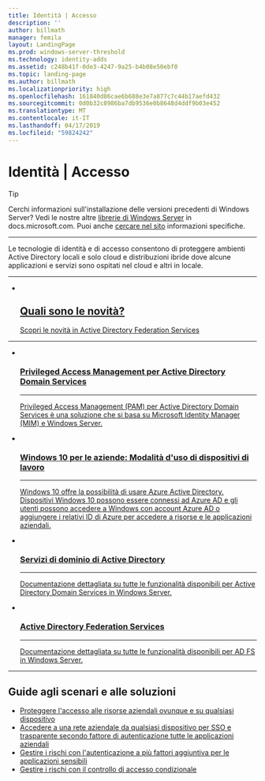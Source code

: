 ```yaml
---
title: Identità | Accesso
description: ''
author: billmath
manager: femila
layout: LandingPage
ms.prod: windows-server-threshold
ms.technology: identity-adds
ms.assetid: c248b41f-0de3-4247-9a25-b4b08e50ebf0
ms.topic: landing-page
ms.author: billmath
ms.localizationpriority: high
ms.openlocfilehash: 161840d86cae6b688e3e7a877c7c44b17aefd432
ms.sourcegitcommit: 0d0b32c8986ba7db9536e0b8648d4ddf9b03e452
ms.translationtype: MT
ms.contentlocale: it-IT
ms.lasthandoff: 04/17/2019
ms.locfileid: "59824242"
---
```

# <a name="identity--access"></a>Identità | Accesso

>[!TIP]
> Cerchi informazioni sull'installazione delle versioni precedenti di Windows Server? Vedi le nostre altre [librerie di Windows Server](/previous-versions/windows/) in docs.microsoft.com. Puoi anche [cercare nel sito](https://docs.microsoft.com/search/index?search=Windows+Server&dataSource=previousVersions) informazioni specifiche.

<hr />

Le tecnologie di identità e di accesso consentono di proteggere ambienti Active Directory locali e solo cloud e distribuzioni ibride dove alcune applicazioni e servizi sono ospitati nel cloud e altri in locale.

<hr />
<ul class="cardsF panelContent">
<li>
 <a href="ad-fs/overview/whats-new-active-directory-federation-services-windows-server.md">
                            <div class="cardSize">
                                <div class="cardPadding">
                                    <div class="card">
                                        <div class="cardImageOuter">
                                            <div class="cardImage">
                                                <img src="../media/i-whats-new.svg" alt="" />
                                            </div>
                                        </div>
                                        <div class="cardText">
                                            <h2>Quali sono le novità?</h2>
                                            <p>Scopri le novità in Active Directory Federation Services</p>
                                        </div>
                                    </div>
                                </div>
                            </div>
                          </a>
                        </li>
</ul>
<hr />
<ul class="cardsI panelContent">
<li>
        <a href="https://technet.microsoft.com/library/dn903243.aspx">
          <div class="cardSize">
            <div class="cardPadding">
                <div class="card">
                    <div class="cardImageOuter">
                        <div class="cardImage">
                            <img src="../media/i-access.svg" alt="" />
                        </div>
                    </div>
                    <div class="cardText">
                        <h3>Privileged Access Management per Active Directory Domain Services</h3><hr />
                        <p>Privileged Access Management (PAM) per Active Directory Domain Services è una soluzione che si basa su Microsoft Identity Manager (MIM) e Windows Server.</p>
                    </div>
                </div>
            </div>
        </div>
       </a>
    </li>
<li>
        <a href="https://azure.microsoft.com/documentation/articles/active-directory-azureadjoin-windows10-devices-overview/?rnd=1">
          <div class="cardSize">
            <div class="cardPadding">
                <div class="card">
                    <div class="cardImageOuter">
                        <div class="cardImage">
                            <img src="../media/i-access.svg" alt="" />
                        </div>
                    </div>
                    <div class="cardText">
                        <h3>Windows 10 per le aziende: Modalità d'uso di dispositivi di lavoro</h3><hr />
                        <p>Windows 10 offre la possibilità di usare Azure Active Directory. Dispositivi Windows 10 possono essere connessi ad Azure AD e gli utenti possono accedere a Windows con account Azure AD o aggiungere i relativi ID di Azure per accedere a risorse e le applicazioni aziendali.</p>
                    </div>
                </div>
            </div>
        </div>
       </a>
     </li>
<li>
      <a href="../identity/ad-ds/Active-Directory-Domain-Services.md">
        <div class="cardSize">
            <div class="cardPadding">
                <div class="card">
                    <div class="cardImageOuter">
                        <div class="cardImage">
                            <img src="../media/i-access.svg" alt="" />
                        </div>
                    </div>
                    <div class="cardText">
                        <h3>Servizi di dominio di Active Directory</h3><hr />
                        <p>Documentazione dettagliata su tutte le funzionalità disponibili per Active Directory Domain Services in Windows Server.</p>
                    </div>
                </div>
            </div>
        </div>
       </a>
    </li>
<li>
      <a href="Active-Directory-Federation-Services.md">
        <div class="cardSize">
            <div class="cardPadding">
                <div class="card">
                    <div class="cardImageOuter">
                        <div class="cardImage">
                            <img src="../media/i-access.svg" alt="" />
                        </div>
                    </div>
                    <div class="cardText">
                        <h3>Active Directory Federation Services</h3><hr />
                        <p>Documentazione dettagliata su tutte le funzionalità disponibili per AD FS in Windows Server.</p>
                    </div>
                </div>
            </div>
        </div>
      </a>
    </li>
</ul>

---

## <a name="solutions-and-scenario-guides"></a>Guide agli scenari e alle soluzioni  
* [Proteggere l'accesso alle risorse aziendali ovunque e su qualsiasi dispositivo](https://technet.microsoft.com/library/dn550982.aspx)  
*  [Accedere a una rete aziendale da qualsiasi dispositivo per SSO e trasparente secondo fattore di autenticazione tutte le applicazioni aziendali](https://technet.microsoft.com/library/dn280945.aspx)  
* [Gestire i rischi con l'autenticazione a più fattori aggiuntiva per le applicazioni sensibili](https://technet.microsoft.com/library/dn280949.aspx)  
* [Gestire i rischi con il controllo di accesso condizionale](https://technet.microsoft.com/library/dn280937.aspx)
